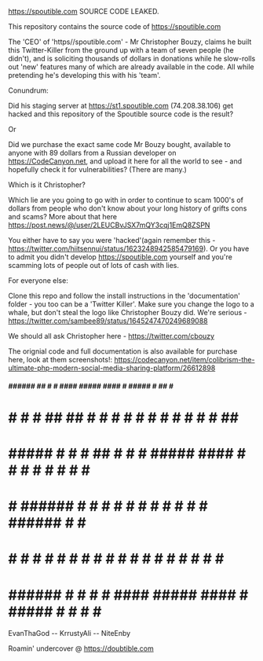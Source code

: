 
https://spoutible.com SOURCE CODE LEAKED.

This repository contains the source code of https://spoutible.com

The 'CEO' of 'https//spoutible.com' - Mr Christopher Bouzy, claims he built this Twitter-Killer from the ground up with a team of seven people (he didn't), and is soliciting thousands of dollars in donations while he slow-rolls out 'new' features many of which are already available in the code. All while pretending he's developing this with his 'team'. 

Conundrum:

Did his staging server at https://st1.spoutible.com (74.208.38.106) get hacked and this repository of the Spoutible source code is the result?

Or

Did we purchase the exact same code Mr Bouzy bought, available to anyone with 89 dollars from a Russian developer on https://CodeCanyon.net, and upload it here for all the world to see - and hopefully check it for vulnerabilities? (There are many.)

Which is it Christopher?

Which lie are you going to go with in order to continue to scam 1000's of dollars from people who don't know about your long history of grifts cons and scams? More about that here https://post.news/@/user/2LEUCBvJSX7mQY3cqj1EmQ8ZSPN

You either have to say you were 'hacked'(again remember this - https://twitter.com/hiitsennui/status/1623248942585479169). Or you have to admit you didn't develop https://spoutible.com yourself and you're scamming lots of people out of lots of cash with lies.

For everyone else:

Clone this repo and follow the install instructions in the 'documentation' folder - you too can be a 'Twitter Killer'. Make sure you change the logo to a whale, but don't steal the logo like Christopher Bouzy did. We're serious - https://twitter.com/sambee89/status/1645247470249689088

We should all ask Christopher here - https://twitter.com/cbouzy

The orignial code and full documentation is also available for purchase here, look at them screenshots!:
https://codecanyon.net/item/colibrism-the-ultimate-php-modern-social-media-sharing-platform/26612898


##### ######   ##   #    #     ####  #####   ####  # #####  #   ##   #    # 
  #   #       #  #  ##  ##    #    # #    # #      # #    # #  #  #  ##   # 
  #   #####  #    # # ## #    #    # #####   ####  # #    # # #    # # #  # 
  #   #      ###### #    #    #    # #    #      # # #    # # ###### #  # # 
  #   #      #    # #    #    #    # #    # #    # # #    # # #    # #   ## 
  #   ###### #    # #    #     ####  #####   ####  # #####  # #    # #    # 

  EvanThaGod -- KrrustyAli -- NiteEnby

  Roamin' undercover @ https://doubtible.com


